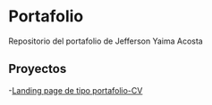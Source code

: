# Portafolio

Repositorio del portafolio de Jefferson Yaima Acosta

## Proyectos
-[Landing page de tipo portafolio-CV](https://jeffersonyaima.github.io/Portafolio)
